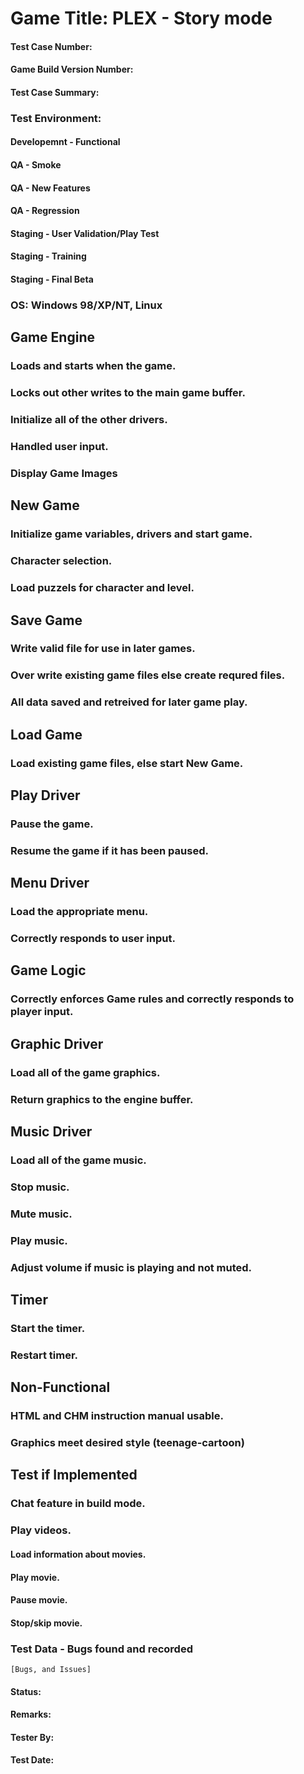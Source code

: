 # Game Title: PLEX - Story mode
#### Test Case Number:
#### Game Build Version Number:
#### Test Case Summary:
### Test Environment:
#### Developemnt - Functional
#### QA - Smoke
#### QA - New Features
#### QA - Regression
#### Staging - User Validation/Play Test
#### Staging - Training
#### Staging - Final Beta
### OS: Windows 98/XP/NT, Linux

## Game Engine
### Loads and starts when the game.
### Locks out other writes to the main game buffer.
### Initialize all of the other drivers.
### Handled user input.
### Display Game Images

## New Game
### Initialize game variables, drivers and start game.
### Character selection.
### Load puzzels for character and level.

## Save Game
### Write valid file for use in later games.
### Over write existing game files else create requred files.
### All data saved and retreived for later game play.

## Load Game
### Load existing game files, else start New Game.

## Play Driver
### Pause the game.
### Resume the game if it has been paused.

## Menu Driver
### Load the appropriate menu.
### Correctly responds to user input.

## Game Logic
### Correctly enforces Game rules and correctly responds to player input.

## Graphic Driver
### Load all of the game graphics.
### Return graphics to the engine buffer.

## Music Driver
### Load all of the game music.
### Stop music.
### Mute music.
### Play music.
### Adjust volume if music is playing and not muted.

## Timer
### Start the timer.
### Restart timer.

## Non-Functional
### HTML and CHM instruction manual usable.
### Graphics meet desired style (teenage-cartoon)

## Test if Implemented
### Chat feature in build mode.
### Play videos.
#### Load information about movies.
#### Play movie.
#### Pause movie.
#### Stop/skip movie.

### Test Data - Bugs found and recorded
    [Bugs, and Issues]

#### Status:

#### Remarks:

#### Tester By:
#### Test Date:
